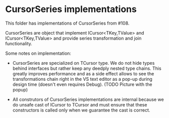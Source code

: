 ﻿CursorSeries implementations
============================

This folder has implementations of CursorSeries from #108.

CursorSeries are object that implement ICursor<TKey,TValue> and ICursor<TKey,TValue> 
and provide series transformation and join functionality.

Some notes on implementation:

* CursorSeries are specialized on TCursor type. We do not hide types behind interfaces but rather
keep any deedply nested type chains. This greatly improves performance and as a side effect allows
to see the transformations chain right in the VS text editor as a pop-up during design time (doesn't even requires Debug).
(TODO Picture with the popup)

* All construtors of CursorSeries implementations are internal because we do unsafe cast of ICursor to TCursor
and must ensure that these constructors is called only when we guarantee the cast is correct.